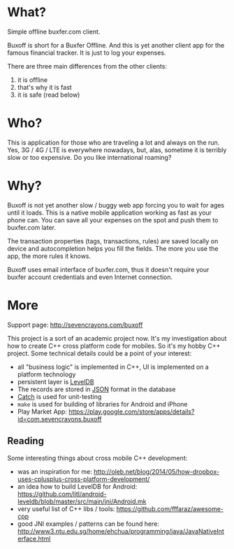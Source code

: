 # What?

Simple offline buxfer.com client.

Buxoff is short for a Buxfer Offline. And this is yet another client app for the famous
financial tracker. It is just to log your expenses.

There are three main differences from the other clients:

1. it is offline
2. that's why it is fast
3. it is safe (read below)


# Who?

This is application for those who are traveling a lot and always on the run. Yes, 3G / 4G / LTE is everywhere nowadays, but, alas, sometime it is terribly slow or too expensive. Do you like international roaming?


# Why?

Buxoff is not yet another slow / buggy web app forcing you to wait for ages until it loads.
This is a native mobile application working as fast as your phone can. You can save all your
expenses on the spot and push them to buxfer.com later.

The transaction properties (tags, transactions, rules) are saved locally on device and autocompletion helps you fill the fields. The more you use the app, the more rules it knows.

Buxoff uses email interface of buxfer.com, thus it doesn't require your buxfer account credentials
and even Internet connection.


# More

Support page: http://sevencrayons.com/buxoff

This project is a sort of an academic project now. It's my investigation about how to create C++ cross platform code for mobiles. So it's my hobby C++ project. Some technical details could be a point of your interest:

* all "business logic" is implemented in C++, UI is implemented on a platform technology
* persistent layer is [LevelDB](https://github.com/google/leveldb)
* The records are stored in [JSON](https://github.com/nlohmann/json) format in the database
* [Catch](https://github.com/philsquared/Catch) is used for unit-testing
* `make` is used for building of libraries for Android and iPhone
* Play Market App: https://play.google.com/store/apps/details?id=com.sevencrayons.buxoff


## Reading
Some interesting things about cross mobile C++ development:

* was an inspiration for me: http://oleb.net/blog/2014/05/how-dropbox-uses-cplusplus-cross-platform-development/
* an idea how to build LevelDB for Android: https://github.com/litl/android-leveldb/blob/master/src/main/jni/Android.mk
* very useful list of C++ libs / tools: https://github.com/fffaraz/awesome-cpp
* good JNI examples / patterns can be found here: http://www3.ntu.edu.sg/home/ehchua/programming/java/JavaNativeInterface.html
